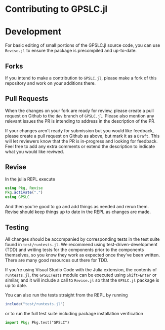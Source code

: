 Contributing to GPSLC.jl
=====

# Development

For basic editing of small portions of the GPSLC.jl source code, 
you can use `Revise.jl` to ensure the package is precompiled and up-to-date.

## Forks

If you intend to make a contribution to `GPSLC.jl`, 
please make a fork of this repository
and work on your additions there.

## Pull Requests

When the changes on your fork are ready for review, 
please create a pull request on Github to the `dev` branch of `GPSLC.jl`.
Please also mention any relevant issues the PR is intending to address in the 
description of the PR.

If your changes aren't ready for submission but you would like feedback, 
please create a pull request on Github as above, but mark it as a `Draft`.
This will let reviewers know that the PR is in-progress and looking for feedback.
Feel free to add any extra comments or extend the description to indicate
what you would like reviwed.

## Revise

In the julia REPL execute

```julia
using Pkg, Revise
Pkg.activate(".")
using GPSLC
```

And then you're good to go and add things as needed and rerun them. Revise should keep things up to date in the REPL as changes are made.

## Testing

All changes should be accompanied by corresponding tests in the test suite found in `test/runtests.jl`. 
We recommend using test-driven-development (TDD) and writing tests for the components prior to the components themselves, so you know they work as expected once they've been written. 
There are many good resources out there for TDD.

If you're using Visual Studio Code with the Julia extension, the contents of `runtests.jl`, the `GPSLCTests` module can be executed using `Shift+Enter` or similar, 
and it will include a call to `Revise.jl` so that the `GPSLC.jl` package is up to date.

You can also run the tests straight from the REPL by running

```julia
include("test/runtests.jl")
```

or to run the full test suite including package installation verification

```julia
import Pkg; Pkg.test("GPSLC")
```